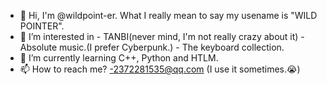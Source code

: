 - 👋 Hi, I'm @wildpoint-er. What I really mean to say my usename is "WILD POINTER".
- 👀 I’m interested in
      - TANBI(never mind, I'm not really crazy about it)
      - Absolute music.(I prefer Cyberpunk.)
      - The keyboard collection.
- 🌱 I’m currently learning C++, Python and HTLM.
- 📫 How to reach me?
      -2372281535@qq.com (I use it sometimes.😭)

<!---
wildpoint-er/wildpoint-er is a ✨ special ✨ repository because its `README.md` (this file) appears on your GitHub profile.
You can click the Preview link to take a look at your changes.
--->
